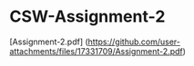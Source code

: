 # CSW-Assignment-2

[Assignment-2.pdf]
(https://github.com/user-attachments/files/17331709/Assignment-2.pdf)
